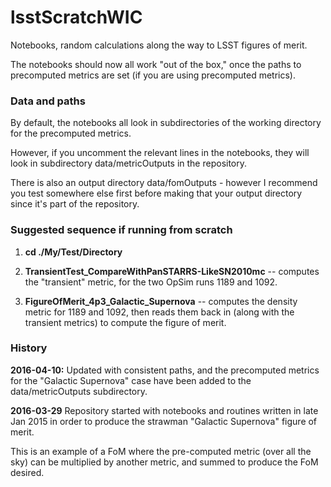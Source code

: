 # lsstScratchWIC

Notebooks, random calculations along the way to LSST figures of merit.

The notebooks should now all work "out of the box," once the paths to
precomputed metrics are set (if you are using precomputed metrics).

### Data and paths ###

By default, the notebooks all look in subdirectories of the working
directory for the precomputed metrics. 

However, if you uncomment the relevant lines in the notebooks, they will
look in subdirectory data/metricOutputs in the repository.

There is also an output directory data/fomOutputs - however I recommend you
test somewhere else first before making that your output directory since
it's part of the repository.

### Suggested sequence if running from scratch ###

1. **cd ./My/Test/Directory**

2. **TransientTest_CompareWithPanSTARRS-LikeSN2010mc** -- computes the
"transient" metric, for the two OpSim runs 1189 and 1092.

3. **FigureOfMerit_4p3_Galactic_Supernova** -- computes the density
metric for 1189 and 1092, then reads them back in (along with the
transient metrics) to compute the figure of merit.

### History ###

**2016-04-10:** Updated with consistent paths, and the precomputed metrics
for the "Galactic Supernova" case have been added to the data/metricOutputs
subdirectory. 

**2016-03-29** Repository started with notebooks and routines written in 
late Jan 2015 in order to produce the strawman "Galactic Supernova" 
figure of merit.

This is an example of a FoM where the pre-computed metric (over all the 
sky) can be multiplied by another metric, and summed to produce the FoM 
desired.
